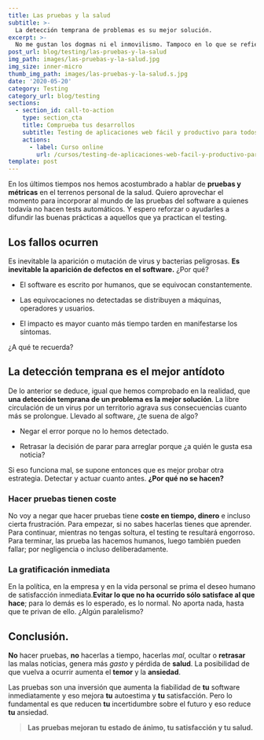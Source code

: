 ```yaml
---
title: Las pruebas y la salud
subtitle: >-
  La detección temprana de problemas es su mejor solución.
excerpt: >-
  No me gustan los dogmas ni el inmovilismo. Tampoco en lo que se refiere a hacer pruebas de software. Puedes hacer buen software sin ellas. Pero con pruebas lo harás mucho mejor.
post_url: blog/testing/las-pruebas-y-la-salud
img_path: images/las-pruebas-y-la-salud.jpg
img_size: inner-micro
thumb_img_path: images/las-pruebas-y-la-salud.s.jpg
date: '2020-05-20'
category: Testing
category_url: blog/testing
sections:
  - section_id: call-to-action
    type: section_cta
    title: Comprueba tus desarrollos
    subtitle: Testing de aplicaciones web fácil y productivo para todos.
    actions:
      - label: Curso online
        url: /cursos/testing-de-aplicaciones-web-facil-y-productivo-para-todos/
template: post
---
```


En los últimos tiempos nos hemos acostumbrado a hablar de **pruebas y métricas** en el terrenos personal de la salud. Quiero aprovechar el momento para incorporar al mundo de las pruebas del software a quienes todavía no hacen tests automáticos. Y espero reforzar o ayudarles a difundir las buenas prácticas a aquellos que ya practican el testing.

## Los fallos ocurren

Es inevitable la aparición o mutación de virus y bacterias peligrosas. **Es inevitable la aparición de defectos en el software.** ¿Por qué?

- El software es escrito por humanos, que se equivocan constantemente.

- Las equivocaciones no detectadas se distribuyen a máquinas, operadores y usuarios.

- El impacto es mayor cuanto más tiempo tarden en manifestarse los síntomas.

¿A qué te recuerda?

## La detección temprana es el mejor antídoto

De lo anterior se deduce, igual que hemos comprobado en la realidad, que **una detección temprana de un problema es la mejor solución**. La libre circulación de un virus por un territorio agrava sus consecuencias cuanto más se prolongue. Llevado al software, ¿te suena de algo?

- Negar el error porque no lo hemos detectado.

- Retrasar la decisión de parar para arreglar porque ¿a quién le gusta esa noticia?

Si eso funciona mal, se supone entonces que es mejor probar otra estrategia. Detectar y actuar cuanto antes. **¿Por qué no se hacen?**

### Hacer pruebas tienen coste

No voy a negar que hacer pruebas tiene **coste en tiempo, dinero** e incluso cierta frustración. Para empezar, si no sabes hacerlas tienes que aprender. Para continuar, mientras no tengas soltura, el testing te resultará engorroso. Para terminar, las prueba las hacemos humanos, luego también pueden fallar; por negligencia o incluso deliberadamente.

### La gratificación inmediata

En la política, en la empresa y en la vida personal se prima el deseo humano de satisfacción inmediata.**Evitar lo que no ha ocurrido sólo satisface al que hace**; para lo demás es lo esperado, es lo normal. No aporta nada, hasta que te privan de ello. ¿Algún paralelismo?

## Conclusión.

**No** hacer pruebas, **no** hacerlas a tiempo, hacerlas _mal_, ocultar o **retrasar** las malas noticias, genera más _gasto_ y pérdida de **salud**. La posibilidad de que vuelva a ocurrir aumenta el **temor** y la **ansiedad**.

Las pruebas son una inversión que aumenta la fiabilidad de **tu** software inmediatamente y eso mejora **tu** autoestima y **tu** satisfacción. Pero lo fundamental es que reducen **tu** incertidumbre sobre el futuro y eso reduce **tu** ansiedad.

> **Las pruebas mejoran tu estado de ánimo, tu satisfacción y tu salud.**
